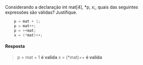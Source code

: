 Considerando a declaração int mat[4], *p, x;, quais das seguintes expressões são válidas?
Justifique.

~~~~c
    p = mat + 1;
    p = mat++;
    p = ++mat;
    x = (*mat)++;
~~~~


#### Resposta

> p = mat + 1 __é valida__
> x = (*mat)++ __é valida__